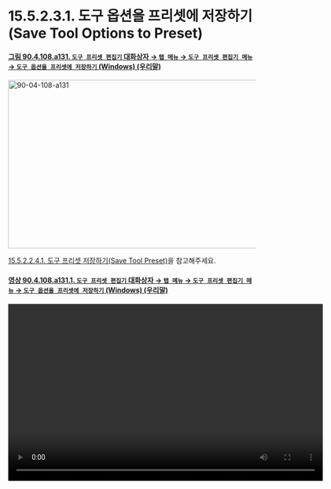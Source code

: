 # 15.5.2.3.1. 도구 옵션을 프리셋에 저장하기(Save Tool Options to Preset)

<a id="90-04-108-a131"></a>

#### [그림 90.4.108.a131. `도구 프리셋 편집기` 대화상자 → `탭 메뉴` → `도구 프리셋 편집기 메뉴` → `도구 옵션을 프리셋에 저장하기` (Windows) (우리말)](./90-04-0108-tool_preset_editor.md#90-04-108-a131)
<img width="920" height="343" alt="90-04-108-a131" src="https://github.com/user-attachments/assets/2adfdf2c-e06a-40aa-a9e4-ceece8bec99a" />

[15.5.2.2.4.1. 도구 프리셋 저장하기(Save Tool Preset)](./15-05-02-02-04-01-save_tool_preset.md)을 참고해주세요.

<a id="90-04-108-a131-01"></a>

#### [영상 90.4.108.a131.1. `도구 프리셋 편집기` 대화상자 → `탭 메뉴` → `도구 프리셋 편집기 메뉴` → `도구 옵션을 프리셋에 저장하기` (Windows) (우리말)](./90-04-0108-tool_preset_editor.md#90-04-108-a131-01)
<video controls="controls" width="640" height="360" src="https://github.com/user-attachments/assets/f4bc56dc-14d7-4408-9e98-9fbf602bf3ec"></video>